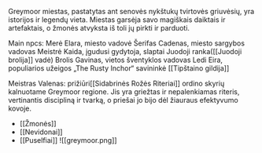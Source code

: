 Greymoor miestas, pastatytas ant senovės nykštukų tvirtovės griuvėsių, yra istorijos ir legendų vieta. Miestas garsėja savo magiškais daiktais ir artefaktais, o žmonės atvyksta iš toli jų pirkti ir parduoti.

Main npcs:
Merė Elara, miesto vadovė
Šerifas Cadenas, miesto sargybos vadovas
Meistrė Kaida, įgudusi gydytoja, slaptai Juodoji ranka([[Juodoji brolija]] vadė)
Brolis Gavinas, vietos šventyklos vadovas
Ledi Eira, populiarios užeigos „The Rusty Inchor“ savininkė [[Tipštaino gildija]]

Meistras Valenas: prižiūri[[Sidabrinės Rožės Riteriai]] ordino skyrių kalnuotame Greymoor regione. Jis yra griežtas ir nepalenkiamas riteris, vertinantis discipliną ir tvarką, o priešai jo bijo dėl žiauraus efektyvumo kovoje.

-   [[Žmonės]]
-   [[Nevidonai]]
-   [[Puselfiai]]
![[greymoor.png]]